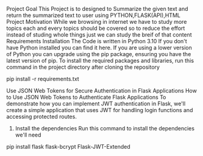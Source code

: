 Project Goal
This Project is to designed to Summarize the given text and return the summarized text to user using PYTHON,FLASK(API),HTML
Project Motivation
While we browsing in internet we have to study more topics each and every topics should be covered so to reduce the effort instead of studing whole things just we can study the breif of that content
Requirements Installation
The Code is written in Python 3.10 If you don't have Python installed you can find it here. If you are using a lower version of Python you can upgrade using the pip package, ensuring you have the latest version of pip. To install the required packages and libraries, run this command in the project directory after cloning the repository

pip install -r requirements.txt

Use JSON Web Tokens for Secure Authentication in Flask Applications
How to Use JSON Web Tokens to Authenticate Flask Applications
To demonstrate how you can implement JWT authentication in Flask, we'll create a simple application that uses JWT for handling login functions and accessing protected routes.
1. Install the dependencies
Run this command to install the dependencies we'll need

pip install flask flask-bcrypt Flask-JWT-Extended

